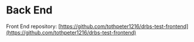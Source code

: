 # Back End

Front End repository: [https://github.com/tothpeter1216/drbs-test-frontend](https://github.com/tothpeter1216/drbs-test-frontend)
